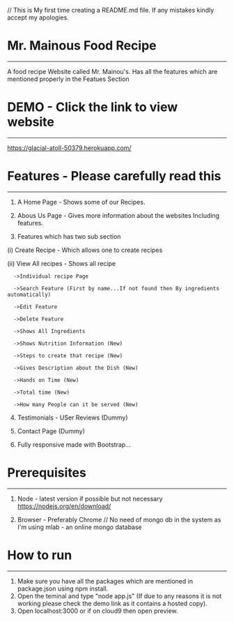 // This is My first time creating a README.md file. If any mistakes kindly accept my apologies.
# Mr. Mainous Food Recipe
------------------------------
A food recipe Website called Mr. Mainou's. Has all the features which are mentioned properly in the Featues Section



# DEMO - Click the link to view website
----------------------------------------

https://glacial-atoll-50379.herokuapp.com/


# Features - Please carefully read this
---------------------------------------
1) A Home Page - Shows some of our Recipes.

2) Abous Us Page - Gives more information about the websites Including features.

3) Features which has two sub section
  
  (i) Create Recipe - Which allows one to create recipes
  
  (ii) View All recipes - Shows all recipe
      
      ->Individual recipe Page
      
      ->Search Feature (First by name...If not found then By ingredients automatically)
      
      ->Edit Feature
      
      ->Delete Feature
      
      ->Shows All Ingredients
      
      ->Shows Nutrition Information (New)
      
      ->Steps to create that recipe (New)
      
      ->Gives Description about the Dish (New)
      
      ->Hands on Time (New)
      
      ->Total time (New)
      
      ->How many People can it be served (New)

4) Testimonials - USer Reviews (Dummy)

5) Contact Page (Dummy)

6) Fully responsive made with Bootstrap...

# Prerequisites
------------------
1) Node - latest version if possible but not necessary
https://nodejs.org/en/download/

2) Browser - Preferably Chrome // No need of mongo db in the system as I'm using mlab - an online mongo database


# How to run
-------------------
1) Make sure you have all the packages which are mentioned in package.json using npm install.
2) Open the teminal and type "node app.js" (If due to any reasons it is not working please check the demo link as it contains a hosted copy).
3) Open localhost:3000 or if on cloud9 then open preview.

